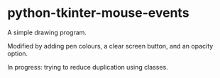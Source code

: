 # python-tkinter-mouse-events
A simple drawing program.


Modified by adding pen colours, a clear screen button, and an opacity option. 

In progress: trying to reduce duplication using classes. 
